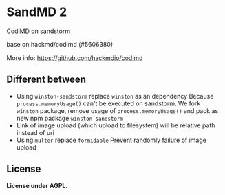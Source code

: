 SandMD 2 
===

CodiMD on sandstorm

base on hackmd/codimd (#5606380)

More info: https://github.com/hackmdio/codimd

## Different between

- Using `winston-sandstorm` replace `winston` as an dependency
Because `process.memoryUsage()` can't be executed on sandstorm. We fork `winston` package, remove usage of `process.memoryUsage()` and pack as new npm package `winston-sandstorm`
- Link of image upload (which upload to filesystem) will be relative path instead of uri
- Using `multer` replace `formidable`
    Prevent randomly failure of image upload

## License

**License under AGPL.**